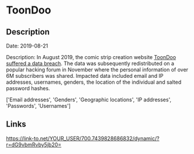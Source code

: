 # ToonDoo

## Description

Date: 2019-08-21

Description:
In August 2019, the comic strip creation website <a href="https://www.zataz.com/6-000-000-de-donnees-personnelles-piratees-pour-le-site-toondoo/" target="_blank" rel="noopener">ToonDoo suffered a data breach</a>. The data was subsequently redistributed on a popular hacking forum in November where the personal information of over 6M subscribers was shared. Impacted data included email and IP addresses, usernames, genders, the location of the individual and salted password hashes.


['Email addresses', 'Genders', 'Geographic locations', 'IP addresses', 'Passwords', 'Usernames']

## Links

https://link-to.net/YOUR_USER/700.7439828686832/dynamic/?r=dG9vbmRvby5jb20=